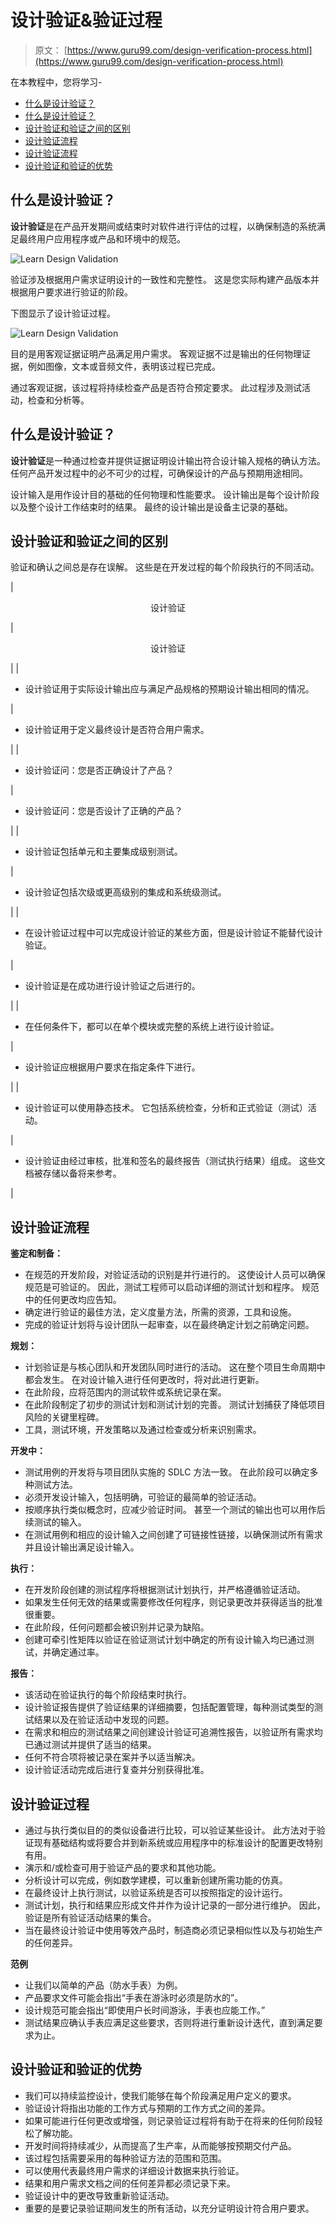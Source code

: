 # 设计验证&验证过程

> 原文： [https://www.guru99.com/design-verification-process.html](https://www.guru99.com/design-verification-process.html)

在本教程中，您将学习-

*   [什么是设计验证？](#1)
*   [什么是设计验证？](#2)
*   [设计验证和验证之间的区别](#3)
*   [设计验证流程](#4)
*   [设计验证流程](#5)
*   [设计验证和验证的优势](#6)

## 什么是设计验证？

**设计验证**是在产品开发期间或结束时对软件进行评估的过程，以确保制造的系统满足最终用户应用程序或产品和环境中的规范。

![Learn Design Validation](img/2ca86b1472958184d5070f08a5478190.png "Learn Design Validation")

验证涉及根据用户需求证明设计的一致性和完整性。 这是您实际构建产品版本并根据用户要求进行验证的阶段。

下图显示了设计验证过程。

![Learn Design Validation](img/c931dbca01ddb268ec5df5f02216430f.png "Learn Design Validation")

目的是用客观证据证明产品满足用户需求。 客观证据不过是输出的任何物理证据，例如图像，文本或音频文件，表明该过程已完成。

通过客观证据，该过程将持续检查产品是否符合预定要求。 此过程涉及测试活动，检查和分析等。

## 什么是设计验证？

**设计验证**是一种通过检查并提供证据证明设计输出符合设计输入规格的确认方法。 任何产品开发过程中的必不可少的过程，可确保设计的产品与预期用途相同。

设计输入是用作设计目的基础的任何物理和性能要求。 设计输出是每个设计阶段以及整个设计工作结束时的结果。 最终的设计输出是设备主记录的基础。

## 设计验证和验证之间的区别

验证和确认之间总是存在误解。 这些是在开发过程的每个阶段执行的不同活动。

| 

<center>设计验证</center>

 | 

<center>设计验证</center>

 |
| 

*   设计验证用于实际设计输出应与满足产品规格的预期设计输出相同的情况。

 | 

*   设计验证用于定义最终设计是否符合用户需求。

 |
| 

*   设计验证问：您是否正确设计了产品？

 | 

*   设计验证问：您是否设计了正确的产品？

 |
| 

*   设计验证包括单元和主要集成级别测试。

 | 

*   设计验证包括次级或更高级别的集成和系统级测试。

 |
| 

*   在设计验证过程中可以完成设计验证的某些方面，但是设计验证不能替代设计验证。

 | 

*   设计验证是在成功进行设计验证之后进行的。

 |
| 

*   在任何条件下，都可以在单个模块或完整的系统上进行设计验证。

 | 

*   设计验证应根据用户要求在指定条件下进行。

 |
| 

*   设计验证可以使用静态技术。 它包括系统检查，分析和正式验证（测试）活动。

 | 

*   设计验证由经过审核，批准和签名的最终报告（测试执行结果）组成。 这些文档被存储以备将来参考。

 |

## 设计验证流程

**鉴定和制备：**

*   在规范的开发阶段，对验证活动的识别是并行进行的。 这使设计人员可以确保规范是可验证的。 因此，测试工程师可以启动详细的测试计划和程序。 规范中的任何更改均应告知。
*   确定进行验证的最佳方法，定义度量方法，所需的资源，工具和设施。
*   完成的验证计划将与设计团队一起审查，以在最终确定计划之前确定问题。

**规划：**

*   计划验证是与核心团队和开发团队同时进行的活动。 这在整个项目生命周期中都会发生。 在对设计输入进行任何更改时，将对此进行更新。
*   在此阶段，应将范围内的测试软件或系统记录在案。
*   在此阶段制定了初步的测试计划和测试计划的完善。 测试计划捕获了降低项目风险的关键里程碑。
*   工具，测试环境，开发策略以及通过检查或分析来识别需求。

**开发中：**

*   测试用例的开发将与项目团队实施的 SDLC 方法一致。 在此阶段可以确定多种测试方法。
*   必须开发设计输入，包括明确，可验证的最简单的验证活动。
*   按顺序执行类似概念时，应减少验证时间。 甚至一个测试的输出也可以用作后续测试的输入。
*   在测试用例和相应的设计输入之间创建了可链接性链接，以确保测试所有需求并且设计输出满足设计输入。

**执行：**

*   在开发阶段创建的测试程序将根据测试计划执行，并严格遵循验证活动。
*   如果发生任何无效的结果或需要修改任何程序，则记录更改并获得适当的批准很重要。
*   在此阶段，任何问题都会被识别并记录为缺陷。
*   创建可牵引性矩阵以验证在验证测试计划中确定的所有设计输入均已通过测试，并确定通过率。

**报告：**

*   该活动在验证执行的每个阶段结束时执行。
*   设计验证报告提供了验证结果的详细摘要，包括配置管理，每种测试类型的测试结果以及在验证活动中发现的问题。
*   在需求和相应的测试结果之间创建设计验证可追溯性报告，以验证所有需求均已通过测试并提供了适当的结果。
*   任何不符合项将被记录在案并予以适当解决。
*   设计验证活动完成后进行复查并分别获得批准。

## 设计验证过程

*   通过与执行类似目的的类似设备进行比较，可以验证某些设计。 此方法对于验证现有基础结构或将要合并到新系统或应用程序中的标准设计的配置更改特别有用。
*   演示和/或检查可用于验证产品的要求和其他功能。
*   分析设计可以完成，例如数学建模，可以重新创建所需功能的仿真。
*   在最终设计上执行测试，以验证系统是否可以按照指定的设计运行。
*   测试计划，执行和结果应形成文件并作为设计记录的一部分进行维护。 因此，验证是所有验证活动结果的集合。
*   当在最终设计验证中使用等效产品时，制造商必须记录相似性以及与初始生产的任何差异。

**范例**

*   让我们以简单的产品（防水手表）为例。
*   产品要求文件可能会指出“手表在游泳时必须是防水的”。
*   设计规范可能会指出“即使用户长时间游泳，手表也应能工作。”
*   测试结果应确认手表应满足这些要求，否则将进行重新设计迭代，直到满足要求为止。

## 设计验证和验证的优势

*   我们可以持续监控设计，使我们能够在每个阶段满足用户定义的要求。
*   验证设计将指出功能的工作方式与预期的工作方式之间的差异。
*   如果可能进行任何更改或增强，则记录验证过程将有助于在将来的任何阶段轻松了解功能。
*   开发时间将持续减少，从而提高了生产率，从而能够按预期交付产品。
*   该过程包括需要采用的每种验证方法的范围和范围。
*   可以使用代表最终用户需求的详细设计数据来执行验证。
*   结果和用户需求文档之间的任何差异都必须记录下来。
*   验证设计中的更改导致重新验证活动。
*   重要的是要记录验证期间发生的所有活动，以充分证明设计符合用户要求。